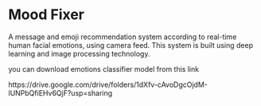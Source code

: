 <h1> Mood Fixer </h1>

A message and emoji recommendation system according to real-time human facial emotions, using camera feed. This system is built using deep learning and image processing technology.

<p> you can download emotions classifier model from this link </P>
https://drive.google.com/drive/folders/1dXfv-cAvoDgcOjdM-lUNPbQfiEHv6QjF?usp=sharing
